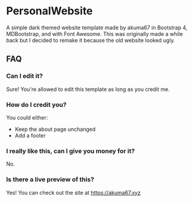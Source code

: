 # PersonalWebsite
A simple dark themed website template made by akuma67 in Bootstrap 4, MDBootstrap, and with Font Awesome. This was originally made a while back but I decided to remake it because the old website looked ugly.

## FAQ
### Can I edit it?
Sure! You're allowed to edit this template as long as you credit me.

### How do I credit you?
You could either:
* Keep the about page unchanged
* Add a footer

### I really like this, can I give you money for it?
No.

### Is there a live preview of this?
Yes! You can check out the site at https://akuma67.xyz
